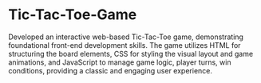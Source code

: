 # Tic-Tac-Toe-Game
Developed an interactive web-based Tic-Tac-Toe game, demonstrating foundational front-end development skills. The game utilizes HTML for structuring the board elements, CSS for styling the visual layout and game animations, and JavaScript to manage game logic, player turns, win conditions, providing a classic and engaging user experience.
